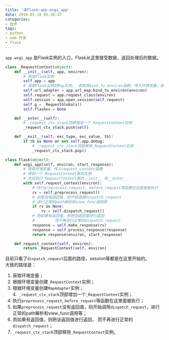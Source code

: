 ```yaml
---
title: '读Flask:app.wsgi_app'
date: 2016-05-18 05:30:37
categories:
- 技术
tags:
- python
- web 开发
- flask
---
```


`app.wsgi_app` 是Flask实例的入口，Flask从这里接受数据，返回处理后的数据。  
<!-- more -->
```python
class _RequestContext(object):
    def __init__(self, app, environ):
        # 绑定Flask实例
        self.app = app
        # 调用Flask实例的Map实例， 调用其bind_to_environ函数，传入环境变量，获得MapAdapter实例
        self.url_adapter = app.url_map.bind_to_environ(environ)
        self.request = app.request_class(environ)
        self.session = app.open_session(self.request)
        self.g = _RequestGlobals()
        self.flashes = None

    def __enter__(self):
        # _request_ctx_stack顶部增加一个_RequestContext实例
        _request_ctx_stack.push(self)

    def __exit__(self, exc_type, exc_value, tb):
        if tb is None or not self.app.debug:
            # _request_ctx_stack顶部移除_RequestContext实例
            _request_ctx_stack.pop()

class Flask(object):
    def wsgi_app(self, environ, start_response):
        # 获取环境变量，传入request_context函数
        # 得到一个_RequestContext类的实例
        # 先后执行_RequestContext类的__init__ 和__enter__
        with self.request_context(environ):
            # 执行preprocess_request, before_request等函数在这里面被执行
            rv = self.preprocess_request()
            # 如果没有返回值，则开始调用dispatch_request
            # 进行正常的path解析和view_func调用等
            if rv is None:
                rv = self.dispatch_request()
            # 而如果有返回值，则把该返回值进行返回
            #         而不再进行正常的dispatch_request
            response = self.make_response(rv)
            response = self.process_response(response)
            return response(environ, start_response)

    def request_context(self, environ):
        return _RequestContext(self, environ)

```

目前只看了`dispatch_request`后面的路径，session等都是在这里开始的。  
大致的路径是：  
1. 获取环境变量；  
2. 根据环境变量创建`_RequestContext`实例；  
3. 根据环境变量创建`MapAdapter`实例；  
4.` _request_ctx_stack`顶部增加一个`_RequestContext`实例；   
5. 执行`preprocess_request`, `before_request`等函数在这里面被执行；  
6.  如果`preprocess_request`没有返回值，则开始调用`dispatch_request`，进行正常的path解析和view\_func调用等；  
7.  而如果有返回值，则把该返回值进行返回， 而不再进行正常的`dispatch_request`；  
8.  `_request_ctx_stac`k顶部移除`_RequestContext`实例。

